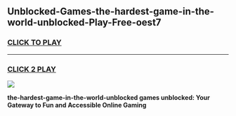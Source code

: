 
## Unblocked-Games-the-hardest-game-in-the-world-unblocked-Play-Free-oest7
<h3>
<a href="https://premium76.site?title=the-hardest-game-in-the-world-unblocked&ref=18A1">CLICK TO PLAY</a></h3>
<hr>

<h3>
<a href="https://premium76.site?title=the-hardest-game-in-the-world-unblocked&ref=18A1">CLICK 2 PLAY</a>
  
</h3>

<a href="https://premium76.site?title=the-hardest-game-in-the-world-unblocked&ref=18A1"><img src="https://clearcache.store/games.png"></a>


**the-hardest-game-in-the-world-unblocked games unblocked: Your Gateway to Fun and Accessible Online Gaming**
